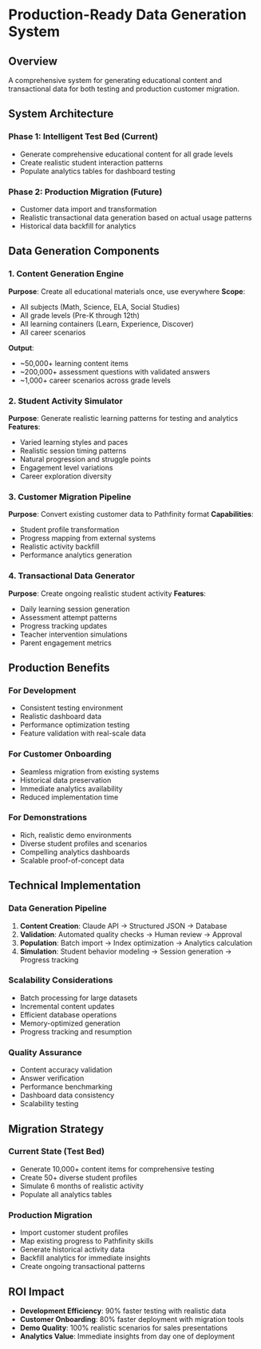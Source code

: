 # Production-Ready Data Generation System

## Overview
A comprehensive system for generating educational content and transactional data for both testing and production customer migration.

## System Architecture

### Phase 1: Intelligent Test Bed (Current)
- Generate comprehensive educational content for all grade levels
- Create realistic student interaction patterns
- Populate analytics tables for dashboard testing

### Phase 2: Production Migration (Future)
- Customer data import and transformation
- Realistic transactional data generation based on actual usage patterns
- Historical data backfill for analytics

## Data Generation Components

### 1. Content Generation Engine
**Purpose**: Create all educational materials once, use everywhere
**Scope**: 
- All subjects (Math, Science, ELA, Social Studies)
- All grade levels (Pre-K through 12th)
- All learning containers (Learn, Experience, Discover)
- All career scenarios

**Output**: 
- ~50,000+ learning content items
- ~200,000+ assessment questions with validated answers
- ~1,000+ career scenarios across grade levels

### 2. Student Activity Simulator
**Purpose**: Generate realistic learning patterns for testing and analytics
**Features**:
- Varied learning styles and paces
- Realistic session timing patterns
- Natural progression and struggle points
- Engagement level variations
- Career exploration diversity

### 3. Customer Migration Pipeline
**Purpose**: Convert existing customer data to Pathfinity format
**Capabilities**:
- Student profile transformation
- Progress mapping from external systems
- Realistic activity backfill
- Performance analytics generation

### 4. Transactional Data Generator
**Purpose**: Create ongoing realistic student activity
**Features**:
- Daily learning session generation
- Assessment attempt patterns
- Progress tracking updates
- Teacher intervention simulations
- Parent engagement metrics

## Production Benefits

### For Development
- Consistent testing environment
- Realistic dashboard data
- Performance optimization testing
- Feature validation with real-scale data

### For Customer Onboarding
- Seamless migration from existing systems
- Historical data preservation
- Immediate analytics availability
- Reduced implementation time

### For Demonstrations
- Rich, realistic demo environments
- Diverse student profiles and scenarios
- Compelling analytics dashboards
- Scalable proof-of-concept data

## Technical Implementation

### Data Generation Pipeline
1. **Content Creation**: Claude API → Structured JSON → Database
2. **Validation**: Automated quality checks → Human review → Approval
3. **Population**: Batch import → Index optimization → Analytics calculation
4. **Simulation**: Student behavior modeling → Session generation → Progress tracking

### Scalability Considerations
- Batch processing for large datasets
- Incremental content updates
- Efficient database operations
- Memory-optimized generation
- Progress tracking and resumption

### Quality Assurance
- Content accuracy validation
- Answer verification
- Performance benchmarking
- Dashboard data consistency
- Scalability testing

## Migration Strategy

### Current State (Test Bed)
- Generate 10,000+ content items for comprehensive testing
- Create 50+ diverse student profiles
- Simulate 6 months of realistic activity
- Populate all analytics tables

### Production Migration
- Import customer student profiles
- Map existing progress to Pathfinity skills
- Generate historical activity data
- Backfill analytics for immediate insights
- Create ongoing transactional patterns

## ROI Impact
- **Development Efficiency**: 90% faster testing with realistic data
- **Customer Onboarding**: 80% faster deployment with migration tools
- **Demo Quality**: 100% realistic scenarios for sales presentations
- **Analytics Value**: Immediate insights from day one of deployment